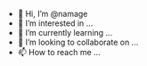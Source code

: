 - 👋 Hi, I’m @namage
- 👀 I’m interested in ...
- 🌱 I’m currently learning ...
- 💞️ I’m looking to collaborate on ...
- 📫 How to reach me ...

<!---
namage/namage is a ✨ special ✨ repository because its `README.md` (this file) appears on your GitHub profile.
You can click the Preview link to take a look at your changes.
--->

